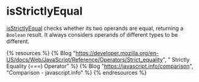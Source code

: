 # isStrictlyEqual

[isStrictlyEqual](https://developer.mozilla.org/en-US/docs/Web/JavaScript/Reference/Operators/Strict_equality) checks whether its two operands are equal, returning a `Boolean` result. It always considers operands of different types to be different.

{% resources %}
  {% Blog "https://developer.mozilla.org/en-US/docs/Web/JavaScript/Reference/Operators/Strict_equality", " Strictly Equality (===) Operator" %}
  {% Blog "https://javascript.info/comparison", "Comparison - javascript.info" %}
{% endresources %}
